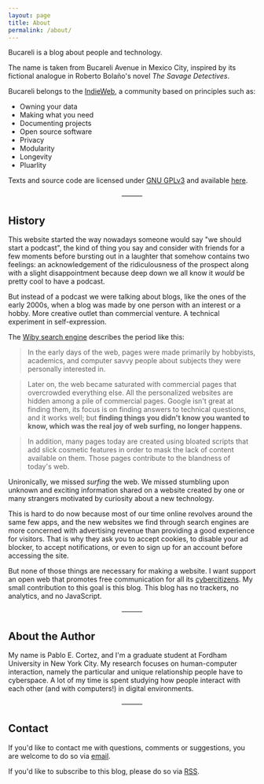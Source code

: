 ```yaml
---
layout: page
title: About
permalink: /about/
---
```


Bucareli is a blog about people and technology.

The name is taken from Bucareli Avenue in Mexico City, 
inspired by its fictional analogue in Roberto Bolaño's 
novel *The Savage Detectives*. 

Bucareli belongs to the [IndieWeb](https://indieweb.org/), a community
based on principles such as:

- Owning your data
- Making what you need
- Documenting projects
- Open source software
- Privacy
- Modularity
- Longevity
- Pluarlity

Texts and source code are licensed under [GNU GPLv3](https://www.gnu.org/licenses/gpl-3.0.en.html) and available <a href="https://github.com/cspablocortez/bucareli.blog">here</a>.

<p style="text-align: center;">
  &mdash;&mdash;&mdash;
</p>

## History

This website started the way nowadays someone would say "we 
should start a podcast", the kind of thing you say and 
consider with friends for a few moments before bursting out 
in a laughter that somehow contains two feelings: an 
acknowledgement of the ridiculousness of the prospect along 
with a slight disappointment because deep down we all know 
it *would* be pretty cool to have a podcast.

But instead of a podcast we were talking about blogs, like
the ones of the early 2000s, when a blog was made by
one person with an interest or a hobby. More creative outlet
than commercial venture. A technical experiment in self-expression.


The [Wiby search 
engine](https://wiby.org/?q=) describes the period like this:

> In the early days of the web, pages were made primarily by hobbyists, academics, and computer savvy people about subjects they were personally interested in. 

> Later on, the web became saturated with commercial pages that overcrowded everything else. All the personalized websites are hidden among a pile of commercial pages. Google isn't great at finding them, its focus is on finding answers to technical questions, and it works well; but **finding things you didn't know you wanted to know, which was the real joy of web surfing, no longer happens.** 

> In addition, many pages today are created using bloated scripts that add slick cosmetic features in order to mask the lack of content available on them. Those pages contribute to the blandness of today's web.

Unironically, we missed *surfing* the web. We missed 
stumbling upon unknown and exciting information shared on a 
website created by one or many strangers motivated by 
curiosity about a new technology. 

This is hard to do now because most of our time online revolves around 
the same few apps, and the new websites we find through search engines
are more concerned with advertising revenue than providing a good
experience for visitors. That is why they ask you to accept cookies, 
to disable your ad blocker, to accept notifications, or even to sign up 
for an account before accessing the site.

But none of those things are necessary for making a website. I want
support an open web that promotes free communication for all its 
[cybercitizens](/cybercitizen). My small contribution to this goal
is this blog. 
This blog has no trackers, no analytics, and no JavaScript.


<p style="text-align: center;">
  &mdash;&mdash;&mdash;
</p>


## About the Author

My name is Pablo E. Cortez, 
and I'm a graduate student at Fordham University in New York City.
My research focuses on human-computer interaction, namely the 
particular and unique relationship people have to cyberspace. 
A lot of my time is spent studying how people
interact with each other (and with computers!) in digital environments.


<p style="text-align: center;">
  &mdash;&mdash;&mdash;
</p>

## Contact

If you'd like to contact me with questions, comments or suggestions,
you are welcome to do so via <a href="mailto:cspablocortez@gmail.com">email</a>.

If you'd like to subscribe to this blog, please do so via [RSS](/feed.xml).


